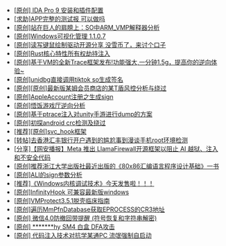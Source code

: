 + [[原创] IDA Pro 9 安装和插件配置](https://bbs.kanxue.com/thread-285604.htm)
+ [[求助]APP完整的测试报 可以做吗](https://bbs.kanxue.com/thread-286787.htm)
+ [[原创]站在巨人的肩膀上：SO中ARM_VMP解释器分析](https://bbs.kanxue.com/thread-286451.htm)
+ [[原创]Windows可视化管理 1.1.0.7](https://bbs.kanxue.com/thread-284075.htm)
+ [[原创]读写键鼠绘制驱动开源分享 没雪币了，来讨个口子](https://bbs.kanxue.com/thread-286756.htm)
+ [[原创]Rust核心特性所有权劫持注入](https://bbs.kanxue.com/thread-286495.htm)
+ [[原创]基于VM的全新Trace框架发布!功能强大,一分钟1.5g，提高你的逆向体验~](https://bbs.kanxue.com/thread-285471.htm)
+ [[原创]unidbg直接调用tiktok so生成签名](https://bbs.kanxue.com/thread-285623.htm)
+ [[原创][原创]最新版某姆会员商店的某T盾风控分析与绕过](https://bbs.kanxue.com/thread-286243.htm)
+ [[原创]AppleAccount注册之生成sign](https://bbs.kanxue.com/thread-285959.htm)
+ [[原创]悟饭游戏厅逆向分析](https://bbs.kanxue.com/thread-286194.htm)
+ [[原创]基于ptrace注入对unity手游进行dump的方案](https://bbs.kanxue.com/thread-286222.htm)
+ [[原创]初探android crc检测及绕过](https://bbs.kanxue.com/thread-285790.htm)
+ [[推荐][原创]svc_hook框架](https://bbs.kanxue.com/thread-284713.htm)
+ [[转帖]去香港汇丰银行开户遇到的尴尬事到漫谈手机root环境检测](https://bbs.kanxue.com/thread-285754.htm)
+ [[分享]【网安播报】Meta 推出 LlamaFirewall开源框架以阻止 AI 越狱、注入和不安全代码](https://bbs.kanxue.com/thread-286781.htm)
+ [[原创]推荐浙江大学出版社最近出版的《80x86汇编语言程序设计基础》一书](https://bbs.kanxue.com/thread-286774.htm)
+ [[原创]ALI的sign参数分析](https://bbs.kanxue.com/thread-284292.htm)
+ [[推荐]《Windows内核调试技术》今天发售啦！！！](https://bbs.kanxue.com/thread-286791.htm)
+ [[原创]InfinityHook 可兼容最新版windows](https://bbs.kanxue.com/thread-281479.htm)
+ [[原创]VMProtect3.5.1脱壳临床指南](https://bbs.kanxue.com/thread-286780.htm)
+ [[原创]遍历MmPfnDatabase获取EPROCESS的CR3地址](https://bbs.kanxue.com/thread-286598.htm)
+ [[原创] 微信4.0防撤回带提醒 (符号恢复和字符串解密)](https://bbs.kanxue.com/thread-286611.htm)
+ [[原创] *******hy SM4 白盒 DFA攻击](https://bbs.kanxue.com/thread-285313.htm)
+ [[原创] 代码注入技术对抗学某通PC 流氓强制自启动](https://bbs.kanxue.com/thread-286770.htm)
